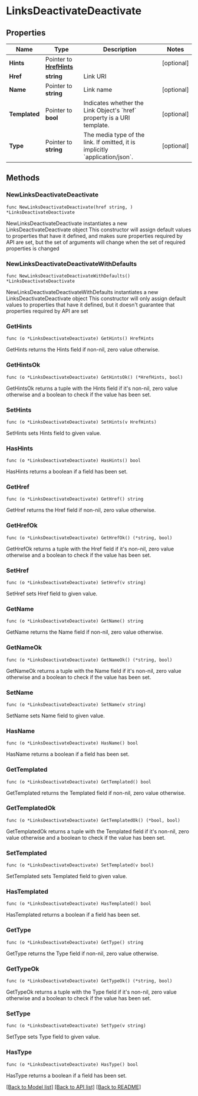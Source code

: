 # LinksDeactivateDeactivate

## Properties

Name | Type | Description | Notes
------------ | ------------- | ------------- | -------------
**Hints** | Pointer to [**HrefHints**](HrefHints.md) |  | [optional] 
**Href** | **string** | Link URI | 
**Name** | Pointer to **string** | Link name | [optional] 
**Templated** | Pointer to **bool** | Indicates whether the Link Object&#39;s &#x60;href&#x60; property is a URI template. | [optional] 
**Type** | Pointer to **string** | The media type of the link. If omitted, it is implicitly &#x60;application/json&#x60;. | [optional] 

## Methods

### NewLinksDeactivateDeactivate

`func NewLinksDeactivateDeactivate(href string, ) *LinksDeactivateDeactivate`

NewLinksDeactivateDeactivate instantiates a new LinksDeactivateDeactivate object
This constructor will assign default values to properties that have it defined,
and makes sure properties required by API are set, but the set of arguments
will change when the set of required properties is changed

### NewLinksDeactivateDeactivateWithDefaults

`func NewLinksDeactivateDeactivateWithDefaults() *LinksDeactivateDeactivate`

NewLinksDeactivateDeactivateWithDefaults instantiates a new LinksDeactivateDeactivate object
This constructor will only assign default values to properties that have it defined,
but it doesn't guarantee that properties required by API are set

### GetHints

`func (o *LinksDeactivateDeactivate) GetHints() HrefHints`

GetHints returns the Hints field if non-nil, zero value otherwise.

### GetHintsOk

`func (o *LinksDeactivateDeactivate) GetHintsOk() (*HrefHints, bool)`

GetHintsOk returns a tuple with the Hints field if it's non-nil, zero value otherwise
and a boolean to check if the value has been set.

### SetHints

`func (o *LinksDeactivateDeactivate) SetHints(v HrefHints)`

SetHints sets Hints field to given value.

### HasHints

`func (o *LinksDeactivateDeactivate) HasHints() bool`

HasHints returns a boolean if a field has been set.

### GetHref

`func (o *LinksDeactivateDeactivate) GetHref() string`

GetHref returns the Href field if non-nil, zero value otherwise.

### GetHrefOk

`func (o *LinksDeactivateDeactivate) GetHrefOk() (*string, bool)`

GetHrefOk returns a tuple with the Href field if it's non-nil, zero value otherwise
and a boolean to check if the value has been set.

### SetHref

`func (o *LinksDeactivateDeactivate) SetHref(v string)`

SetHref sets Href field to given value.


### GetName

`func (o *LinksDeactivateDeactivate) GetName() string`

GetName returns the Name field if non-nil, zero value otherwise.

### GetNameOk

`func (o *LinksDeactivateDeactivate) GetNameOk() (*string, bool)`

GetNameOk returns a tuple with the Name field if it's non-nil, zero value otherwise
and a boolean to check if the value has been set.

### SetName

`func (o *LinksDeactivateDeactivate) SetName(v string)`

SetName sets Name field to given value.

### HasName

`func (o *LinksDeactivateDeactivate) HasName() bool`

HasName returns a boolean if a field has been set.

### GetTemplated

`func (o *LinksDeactivateDeactivate) GetTemplated() bool`

GetTemplated returns the Templated field if non-nil, zero value otherwise.

### GetTemplatedOk

`func (o *LinksDeactivateDeactivate) GetTemplatedOk() (*bool, bool)`

GetTemplatedOk returns a tuple with the Templated field if it's non-nil, zero value otherwise
and a boolean to check if the value has been set.

### SetTemplated

`func (o *LinksDeactivateDeactivate) SetTemplated(v bool)`

SetTemplated sets Templated field to given value.

### HasTemplated

`func (o *LinksDeactivateDeactivate) HasTemplated() bool`

HasTemplated returns a boolean if a field has been set.

### GetType

`func (o *LinksDeactivateDeactivate) GetType() string`

GetType returns the Type field if non-nil, zero value otherwise.

### GetTypeOk

`func (o *LinksDeactivateDeactivate) GetTypeOk() (*string, bool)`

GetTypeOk returns a tuple with the Type field if it's non-nil, zero value otherwise
and a boolean to check if the value has been set.

### SetType

`func (o *LinksDeactivateDeactivate) SetType(v string)`

SetType sets Type field to given value.

### HasType

`func (o *LinksDeactivateDeactivate) HasType() bool`

HasType returns a boolean if a field has been set.


[[Back to Model list]](../README.md#documentation-for-models) [[Back to API list]](../README.md#documentation-for-api-endpoints) [[Back to README]](../README.md)


